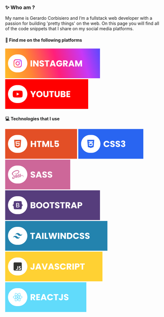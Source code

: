 ### ✨ Who am ?

My name is Gerardo Corbisiero and I’m a fullstack web developer with a passion for building 'pretty things' on the web. On this page you will find all of the code snippets that I share on my social media platforms.

#### 🔗 Find me on the following platforms

[![Instagram](./assets/instagram.svg)](https://www.instagram.com/devmind360) [![YouTube](./assets/youtube.svg)](https://www.youtube.com/@devmind360)

#### 💻 Technologies that I use

![HTML5](./assets/html.svg) ![CSS3](./assets/css.svg) ![SASS](./assets/sass.svg) ![Bootstrap](./assets/bootstrap.svg) ![TailwindCSS](./assets/tailwind.svg) ![JavaScript](./assets/javascript.svg) ![React](./assets/react.svg)

